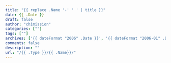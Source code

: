 ```yaml
---
title: "{{ replace .Name '-' ' ' | title }}"
date: {{ .Date }}
draft: false
author: "chimission"
categories: [""]
tags: [""]
archives: ['{{ dateFormat "2006" .Date }}', '{{ dateFormat "2006-01" .Date }}']
comments: false
description: ""
url: "/{{ .Type }}/{{ .Name}}/"
---
```

